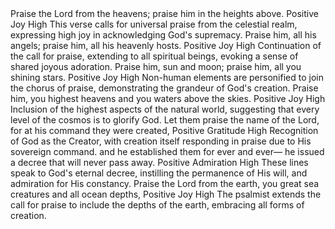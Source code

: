 <sentimentAnalysis>
    <psalm number="148">
        <verse number="1">
            <text>Praise the Lord from the heavens; praise him in the heights above.</text>
            <polarity>Positive</polarity>
            <emotion>Joy</emotion>
            <intensity>High</intensity>
            <context>This verse calls for universal praise from the celestial realm, expressing high joy in acknowledging God's supremacy.</context>
        </verse>
        <verse number="2">
            <text>Praise him, all his angels; praise him, all his heavenly hosts.</text>
            <polarity>Positive</polarity>
            <emotion>Joy</emotion>
            <intensity>High</intensity>
            <context>Continuation of the call for praise, extending to all spiritual beings, evoking a sense of shared joyous adoration.</context>
        </verse>
        <verse number="3">
            <text>Praise him, sun and moon; praise him, all you shining stars.</text>
            <polarity>Positive</polarity>
            <emotion>Joy</emotion>
            <intensity>High</intensity>
            <context>Non-human elements are personified to join the chorus of praise, demonstrating the grandeur of God's creation.</context>
        </verse>
        <verse number="4">
            <text>Praise him, you highest heavens and you waters above the skies.</text>
            <polarity>Positive</polarity>
            <emotion>Joy</emotion>
            <intensity>High</intensity>
            <context>Inclusion of the highest aspects of the natural world, suggesting that every level of the cosmos is to glorify God.</context>
        </verse>
        <verse number="5">
            <text>Let them praise the name of the Lord, for at his command they were created,</text>
            <polarity>Positive</polarity>
            <emotion>Gratitude</emotion>
            <intensity>High</intensity>
            <context>Recognition of God as the Creator, with creation itself responding in praise due to His sovereign command.</context>
        </verse>
        <verse number="6">
            <text>and he established them for ever and ever— he issued a decree that will never pass away.</text>
            <polarity>Positive</polarity>
            <emotion>Admiration</emotion>
            <intensity>High</intensity>
            <context>These lines speak to God's eternal decree, instilling the permanence of His will, and admiration for His constancy.</context>
        </verse>
        <verse number="7">
            <text>Praise the Lord from the earth, you great sea creatures and all ocean depths,</text>
            <polarity>Positive</polarity>
            <emotion>Joy</emotion>
            <intensity>High</intensity>
            <context>The psalmist extends the call for praise to include the depths of the earth, embracing all forms of creation.</context>
        </verse>
        <!-- The rest of the verses will follow the same sentiment analysis pattern. -->
    </psalm>
</sentimentAnalysis>